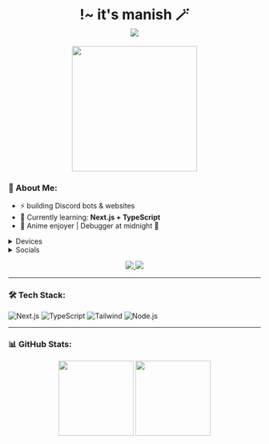 <h1 align="center">
    !~  it's manish 🪄 <br>
  <img src="https://readme-typing-svg.herokuapp.com?font=Fira+Code&color=BB6BD9&center=true&vCenter=true&multiline=true&width=600&height=100&lines=Hi+I'm+Manish!;Raiden+Main+Since+Inazuma~" />
</h1>

<p align="center">
  <img src="assets/raiden.gif" width="250" />
</p>

### 👑 About Me:
- ⚡ building Discord bots & websites  
- 🧠 Currently learning: **Next.js + TypeScript**  
- 💬 Anime enjoyer | Debugger at midnight 🌙  

<details><summary>Devices</summary>

- [poco x6](https://www.po.co/global/product/poco-x6/)
- [INBOOK Y1 Plus Neo](https://www.infinixmobiles.in/INBOOK-Y1-Plus-Neo)
- [OnePlus Bullets Wireless Z2](https://www.oneplus.in/product/oneplus-bullets-wireless-z2-anc)

</details>

<details><summary>Socials</summary>

- [YouTube](https://www.youtube.com/@manish_boyy)
- [Website](https://its-manish.vercel.app)
- [GitHub](https://github.com/manishbhaiii) (You're already here)
- [Discord Server](https://discord.gg/hZf4j8GzzK)
- [Instagram](https://www.instagram.com/its_manish_boyy/)

</details>

<!-- Discord Presence Embed -->
<p align="center">
  <a href="https://discord.com/users/1085632219906842644" target="_blank">
    <img src="https://lanyard.cnrad.dev/api/1085632219906842644?bg=000000&borderRadius=20px&idleMessage=Sleeping...&theme=dark&showDisplayName=true"/>

<img src="https://lanyard.cnrad.dev/api/1123856956780728411?bg=000000&borderRadius=20px&idleMessage=Sleeping...&theme=dark&showDisplayName=true"/>
  </a>
</p>

---

### 🛠️ Tech Stack:
![Next.js](https://img.shields.io/badge/-Next.js-000?logo=next.js&style=for-the-badge) 
![TypeScript](https://img.shields.io/badge/-TypeScript-3178C6?logo=typescript&style=for-the-badge) 
![Tailwind](https://img.shields.io/badge/-Tailwind-38B2AC?logo=tailwind-css&style=for-the-badge) 
![Node.js](https://img.shields.io/badge/-Node.js-339933?logo=node.js&style=for-the-badge)

---

### 📊 GitHub Stats:
<p align="center">
  <img src="https://github-readme-stats.vercel.app/api?username=manishbhaiii&show_icons=true&theme=radical" height="150"/> 
  <img src="https://github-readme-stats.vercel.app/api/top-langs/?username=manishbhaiii&layout=compact&theme=radical" height="150"/>
</p>
